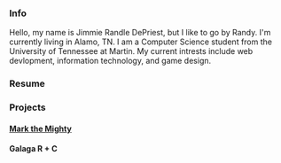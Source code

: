### Info

Hello, my name is Jimmie Randle DePriest, but I like to go by Randy. 
I'm currently living in Alamo, TN.
I am a Computer Science student from the University of Tennessee at Martin.
My current intrests include web devlopment, information technology, and game design.

### Resume


### Projects
#### [Mark the Mighty](https://jimrdepr.github.io/mark-the-mighty)
#### Galaga R + C
